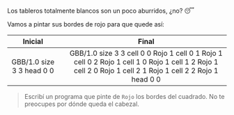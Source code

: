 Los tableros totalmente blancos son un poco aburridos, ¿no? :sleeping:

Vamos a pintar sus bordes de rojo para que quede así:

<table class= "table" style="width:100%">
  <thead>
  <tr>
    <th style="text-align: center">Inicial</th>
    <th style="text-align: center"></th> 
    <th style="text-align: center">Final</th>
  </tr>
  </thead>
  <tbody>
  <tr>
    <td style="text-align: center">  
      <gs-board>
        GBB/1.0
        size 3 3
        head 0 0
      </gs-board>
    </td>
    <td style="text-align: center"><i class="fa fa-arrow-right"></i></td> 
    <td style="text-align: center">
      <gs-board>
        GBB/1.0
        size 3 3
        cell 0 0 Rojo 1
        cell 0 1 Rojo 1
        cell 0 2 Rojo 1
        cell 1 0 Rojo 1
        cell 1 2 Rojo 1
        cell 2 0 Rojo 1
        cell 2 1 Rojo 1
        cell 2 2 Rojo 1
        head 0 0
      </gs-board>
    </td>
  </tr>
  <tbody>
</table>

> Escribí un programa que pinte de `Rojo` los bordes del cuadrado. No te preocupes por dónde queda el cabezal.
